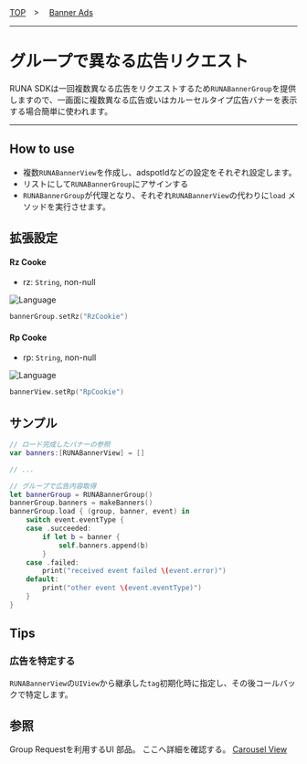 [TOP](/README.md#top)　>　 [Banner Ads](../README.md)

---

# グループで異なる広告リクエスト

RUNA SDKは一回複数異なる広告をリクエストするため`RUNABannerGroup`を提供しますので、一画面に複数異なる広告或いはカルーセルタイプ広告バナーを表示する場合簡単に使われます。

---

## How to use

- 複数`RUNABannerView`を作成し、adspotIdなどの設定をそれぞれ設定します。
- リストにして`RUNABannerGroup`にアサインする
- `RUNABannerGroup`が代理となり、それぞれ`RUNABannerView`の代わりに`load` メソッドを実行させます。

## 拡張設定

#### Rz Cooke

- rz: `String`, non-null

![Language](http://img.shields.io/badge/language-Swift-red.svg?style=flat)
```Swift
bannerGroup.setRz("RzCookie")
```

#### Rp Cooke

- rp: `String`, non-null

![Language](http://img.shields.io/badge/language-Swift-red.svg?style=flat)
```Swift
bannerView.setRp("RpCookie")
```

## サンプル
```Swift
// ロード完成したバナーの参照
var banners:[RUNABannerView] = []

// ...

// グループで広告内容取得
let bannerGroup = RUNABannerGroup()
bannerGroup.banners = makeBanners()
bannerGroup.load { (group, banner, event) in
    switch event.eventType {
    case .succeeded:
        if let b = banner {
            self.banners.append(b)
        }
    case .failed:
        print("received event failed \(event.error)")
    default:
        print("other event \(event.eventType)")
    }
}
```

## Tips

### 広告を特定する
`RUNABannerView`の`UIView`から継承した`tag`初期化時に指定し、その後コールバックで特定します。

## 参照
Group Requestを利用するUI 部品。
ここへ詳細を確認する。 [Carousel View](./carousel/README.md)

